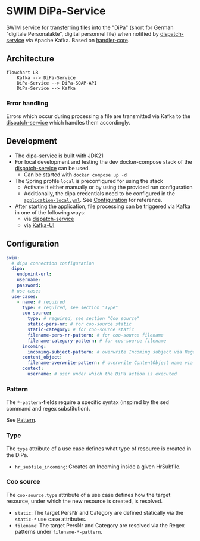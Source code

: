 # SWIM DiPa-Service

SWIM service for transferring files into the "DiPa" (short for German "digitale Personalakte", digital personnel file) when notified by [dispatch-service](../dispatch-service) via Apache Kafka.
Based on [handler-core](../handler-core).

## Architecture

```mermaid
flowchart LR
    Kafka --> DiPa-Service
    DiPa-Service --> DiPa-SOAP-API
    DiPa-Service --> Kafka
```

### Error handling

Errors which occur during processing a file are transmitted via Kafka to the [dispatch-service](../dispatch-service) which handles them accordingly.

## Development

- The dipa-service is built with JDK21
- For local development and testing the dev docker-compose stack of the [dispatch-service](../dispatch-service) can be used.
    - Can be started with `docker compose up -d`
- The Spring profile `local` is preconfigured for using the stack
    - Activate it either manually or by using the provided run configuration
    - Additionally, the dipa credentials need to be configured in the [`application-local.yml`](./src/main/resources/application-local.yml). See [Configuration](#configuration) for reference.
- After starting the application, file processing can be triggered via Kafka in one of the following ways:
    - via [dispatch-service](../dispatch-service)
    - via [Kafka-UI](http://localhost:8089/)

## Configuration

```yaml
swim:
  # dipa connection configuration
  dipa:
    endpoint-url:
    username:
    password:
  # use cases
  use-cases:
    - name: # required
      type: # required, see section "Type"
      coo-source:
        type: # required, see section "Coo source"
        static-pers-nr: # for coo-source static
        static-category: # for coo-source static
        filename-pers-nr-pattern: # for coo-source filename
        filename-category-pattern: # for coo-source filename
      incoming:
        incoming-subject-pattern: # overwrite Incoming subject via Regex pattern, default: filename
      content_object:
        filename-overwrite-pattern: # overwrite ContentObject name via Regex pattern, default: filename
      context:
        username: # user under which the DiPa action is executed
```

### Pattern

The `*-pattern`-fields require a specific syntax (inspired by the sed command and regex substitution).

See [Pattern](../handler-core/README.md#pattern).

### Type

The `type` attribute of a use case defines what type of resource is created in the DiPa.

- `hr_subfile_incoming`: Creates an Incoming inside a given HrSubfile.

### Coo source

The `coo-source.type` attribute of a use case defines how the target resource, under which the new resource is created, is resolved.

- `static`: The target PersNr and Category are defined statically via the `static-*` use case attributes.
- `filename`: The target PersNr and Category are resolved via the Regex patterns under `filename-*-pattern`.
